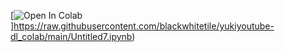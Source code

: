 [![Open In Colab](https://colab.research.google.com/assets/colab-badge.svg)]https://raw.githubusercontent.com/blackwhitetile/yukiyoutube-dl_colab/main/Untitled7.ipynb)
